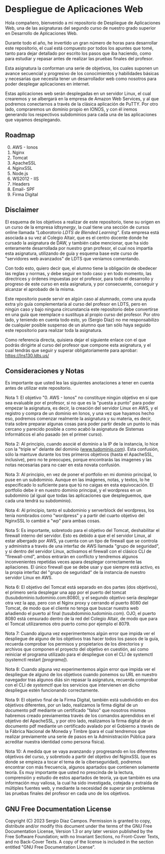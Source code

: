 # Despliegue de Aplicaciones Web

Hola compañero, bienvenido a mi repositorio de Despliegue de Aplicaciones Web, una de las asignaturas del segundo curso de nuestro grado superior en Desarrollo de Aplicaciones Web.

Durante todo el año, he invertido un gran número de horas para desarrollar este repositorio, el cual está compuesto por todos los apuntes que tomé, tanto para dejar detallado por escrito los pasos que iba haciendo, como para estudiar y repasar antes de realizar las pruebas finales del profesor.

Esta asignatura la conforman una serie de objetivos, los cuales suponen un avance secuencial y progresivo de los conocimientos y habilidades básicas y necesarias que necesita tener un desarrollador web como nosotros para poder desplegar aplicaciones en internet.

Estas aplicaciones web serán desplegadas en un servidor Linux, el cual crearemos y se albergará en la empresa de Amazon Web Services, y al que podremos conectarnos a través de la clásica aplicación de PuTTY. Por otro lado, compraremos un dominio propio en IONOS, y con él iremos generando los respectivos subdominios para cada una de las aplicaciones que vayamos desplegando.

## Roadmap

0. AWS - Ionos
1. Nginx
2. Tomcat
3. ApacheSSL
4. NginxSSL
5. Node.js
6. WS2012 - IIS
7. Headers
8. Email- SPF
9. Firma Digital

## Disclaimer

El esquema de los objetivos a realizar de este repositorio, tiene su origen en un curso de la empresa *ldtsynergy*, la cual tiene una sección de cursos online llamada *"Laboratorio LDTS de Blended Learning"*. Esta empresa está asociada a su vez al Colegio Altair, que es el centro docente donde he cursado la asignatura de DAW, y también cabe mencionar, que ha sido enteramente desarrollada por nuestro gran profesor, el cual nos impartía esta asignatura, utilizando de guía y esquema base este curso de "servidores web avanzados" de LDTS que veníamos comentando.

Con todo esto, quiero decir que, el alumno tiene la obligación de obedecer las reglas y normas, y debe seguir en todo caso y en todo momento, las directrices y órdenes impuestas por el profesor, para todo el desarrollo y progreso de este curso en esta asignatura, y por consecuente, conseguir y alcanzar el aprobado de la misma.

Este repositorio puede servir en algún caso al alumnado, como una ayuda extra y/o guía complementaria al curso del profesor en LDTS, pero en ningún caso y bajo ninguna circunstancia este repositorio debe convertirse en una guía que reemplace o sustituya al propio curso del profesor. Por otro lado, y teniendo en cuenta todo esto, yo (Sergio Díaz) no me responsabilizo de cualquier posible suspenso de un alumno que tan sólo haya seguido este repositorio para realizar toda la asignatura.

Como referencia directa, quisiera dejar el siguiente enlace con el que podrás dirigirte al curso del profesor que compone esta asignatura, y el cual tendrás que seguir y superar obligatoriamente para aprobar: https://lns130.ldts.us/

## Consideraciones y Notas

Es importante que usted lea las siguientes anotaciones a tener en cuenta antes de utilizar este repositorio.

Nota 1: El objetivo "0. AWS - Ionos" no constituye ningún objetivo en sí que sea evaluable por el profesor, si no que es la "puesta a punto" para poder empezar la asignatura, es decir, la creación del servidor Linux en AWS, y el registro y compra de un dominio en Ionos, y una vez que hayamos hecho eso, podremos comenzar realmente la asignatura y su materia, es decir, trata sobre preparar algunas cosas para poder partir desde un punto lo más cercano y parecido posible a como acabó la asignatura de Sistemas Informáticos el año pasado (en el primer curso).

Nota 2: Al principio, cuando asocié el dominio a la IP de la instancia, lo hice con la "triple w" delante del dominio (www.tudominio.com). Esta confusión, sólo la mantuve durante los tres primeros objetivos (hasta el ApacheSSL, inclusive), pero no te preocupes, porque encontrarás las imagenes y las notas necesarias para no caer en esta novata confusión.

Nota 3: Al principio, en vez de poner el portfolio en mi dominio principal, lo puse en un subdominio. Aunque en las imágenes, notas, y textos, lo he especificado lo suficiente para que tú no caigas en esta equivocación. El portfolio debe ir en nuestro dominio principal, y el wordpress en un subdominio (al igual que todas las aplicaciones que despleguemos, que cada una tendrá su subdominio).

Nota 4: Al principio, tanto el subdominio y serverblock del wordpress, los tenía nombrados como "wordpress" y a partir del cuarto objetivo del NginxSSL lo cambié a "wp" para ambas cosas.

Nota 5: Es importante, sobretodo para el objetivo del Tomcat, deshabilitar el firewall interno del servidor. Esto es debido a que el el servidor Linux, al estar albergado por AWS, ya cuenta con un tipo de firewall que se controla y administra a través de una interfaz de AWS llamada "grupo de seguridad", y si dentro del servidor Linux, activamos el firewall con el clásico CLI de "firewall-cmd", ambos entrarán en conflicto y tendremos algunos inconvenientes repetidas veces apara desplegar correctamente las apliaciones. El único firewall que se debe usar y que siempre está activo, es la propia interfaz del "grupo de seguridad" de la instancia de nuestro servidor Linux en AWS.

Nota 6: El objetivo del Tomcat está separado en dos partes (dos objetivos), el primero sería desplegar una app por el puerto del tomcat (tusubdominio.tudominio.com:8080), y el segundo objetivo sería desplegar otra vez la app, pero con el Nginx proxy y cerrando el puerto 8080 del Tomcat, de modo que el cliente no tenga que buscar nuestra web añadiendo el puerto al final (tusubdominio.tudominio.com). OJO, el puerto 8080 está censurado dentro de la red del Colegio Altair, de modo que para el Tomcat utilizaremos otro puerto como por ejemplo el 8079.

Nota 7: Cuando alguna vez experimentemos algún error que impida ver el despliegue de alguno de los objetivos tras hacer todos los pasos de la guía, recuerda comprobar los permisos y propietarios de los directorios y archivos que componen el proyecto del objetivo en cuestión, así como reiniciar el programa utilizado para el despliegue con el CLI de systemctl (systemctl restart *[programa]*).

Nota 8: Cuando alguna vez experimentemos algún error que impida ver el despliegue de alguno de los objetivos cuando ponemos su URL en nuestro navegador tras algunos diás sin repasar la asignatura, recuerda comprobar con el CLI de *systemctl* que los servicios que intervienen en dicho despliegue estén funcionando correctamente.

Nota 9: El objetivo final de la Firma Digital, también está subdividido en dos objetivos diferentes, por un lado, realizamos la firma digital de un documento pdf mediante un certificado "falso" que nosotros mismos habremos creado previamentea través de los comandos aprendidos en el objetivo del ApacheSSL, y por otro lado, realizamos la firma digital de un documento pdf mediante un certificado avalado por el Gobierno a través de la Fábrica Nacional de Moneda y Timbre (para el cual tendremos que realizar previamente una serie de pasos en la Administración Pública para acreditar nuestra identidad como persona física).

Nota 10: A medida que se vaya avanzando y progresando en los diferentes objetivos del curso, y sobretodo a partir del objetivo del NginxSSL (que es donde se empieza a tocar el tema de la ciberseguridad), podremos encontrar con más frecuencia, algunos apartados que contienen solamente teoría. Es muy importante que usted no prescinda de la lectura, comprensión y estudio de estos apartados de teoría, ya que también es una información muy valiosa, la cual ha sido investigada, cotejada y extraída de múltiples fuentes web, y mediante la necesidad de superar sin problemas las pruebas finales del profesor en cada uno de los objetivos.

## GNU Free Documentation License

Copyright (C)  2023  Sergio Díaz Campos.
    Permission is granted to copy, distribute and/or modify this document
    under the terms of the GNU Free Documentation License, Version 1.3
    or any later version published by the Free Software Foundation;
    with no Invariant Sections, no Front-Cover Texts, and no Back-Cover Texts.
    A copy of the license is included in the section entitled "GNU
    Free Documentation License".
